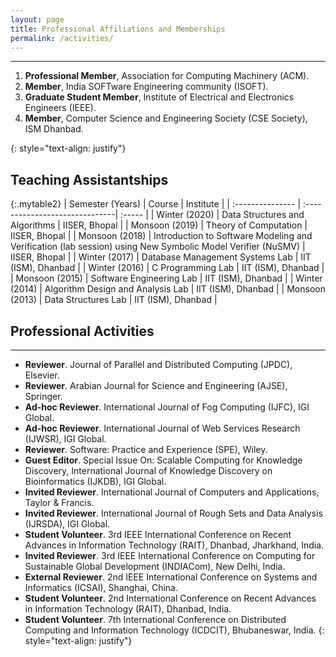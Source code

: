 ```yaml
---
layout: page
title: Professional Affiliations and Memberships
permalink: /activities/
---
```

---

<ol>
<li><strong>Professional Member</strong>, Association for Computing Machinery (ACM). </li>
<li><strong>Member</strong>, India SOFTware Engineering community (ISOFT). </li>
<li><strong>Graduate Student Member</strong>, Institute of Electrical and Electronics Engineers (IEEE). </li>
<li><strong>Member</strong>, Computer Science and Engineering Society (CSE Society), ISM Dhanbad. </li>
</ol>{: style="text-align: justify"}

## Teaching Assistantships

{:.mytable2}
| Semester (Years) | Course                         | Institute         |
| :--------------- | :------------------------------|  :-----           |
| Winter (2020)    | Data Structures and Algorithms | IISER, Bhopal     | 
| Monsoon (2019)   | Theory of Computation          | IISER, Bhopal     |
| Monsoon (2018)   | Introduction to Software Modeling and Verification (lab session) using New Symbolic Model Verifier (NuSMV) | IISER, Bhopal |
| Winter (2017)    | Database Management Systems Lab  | IIT (ISM), Dhanbad |
| Winter (2016)    | C Programming Lab              | IIT (ISM), Dhanbad |
| Monsoon (2015)   | Software Engineering Lab       | IIT (ISM), Dhanbad |
| Winter (2014)    | Algorithm Design and Analysis Lab | IIT (ISM), Dhanbad |
| Monsoon (2013)   | Data Structures Lab               | IIT (ISM), Dhanbad |


## Professional Activities
---
- **Reviewer**. Journal of Parallel and Distributed Computing (JPDC), Elsevier.
- **Reviewer**. Arabian Journal for Science and Engineering (AJSE), Springer.
- **Ad-hoc Reviewer**. International Journal of Fog Computing (IJFC), IGI Global.
- **Ad-hoc Reviewer**. International Journal of Web Services Research (IJWSR), IGI Global.
- **Reviewer**. Software: Practice and Experience (SPE), Wiley.
- **Guest Editor**. Special Issue On: Scalable Computing for Knowledge Discovery, International Journal of Knowledge Discovery on Bioinformatics (IJKDB), IGI Global.
- **Invited Reviewer**. International Journal of Computers and Applications, Taylor & Francis.
- **Invited Reviewer**. International Journal of Rough Sets and Data Analysis (IJRSDA), IGI Global.
- **Student Volunteer**. 3rd IEEE International Conference on Recent Advances in Information Technology (RAIT), Dhanbad, Jharkhand, India.
- **Invited Reviewer**. 3rd IEEE International Conference on Computing for Sustainable Global Development (INDIACom), New Delhi, India.
- **External Reviewer**. 2nd IEEE International Conference on Systems and Informatics (ICSAI), Shanghai, China.
- **Student Volunteer**. 2nd International Conference on Recent Advances in Information Technology (RAIT), Dhanbad, India.
- **Student Volunteer**. 7th International Conference on Distributed Computing and Information Technology (ICDCIT), Bhubaneswar, India.
{: style="text-align: justify"}




